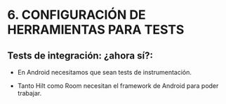 # 6. CONFIGURACIÓN DE HERRAMIENTAS PARA TESTS 


## Tests de integración: ¿ahora sí?:

- En Android necesitamos que sean tests de instrumentación.

- Tanto Hilt como Room necesitan el framework de Android para poder trabajar.
